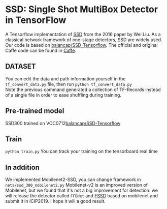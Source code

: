 
SSD: Single Shot MultiBox Detector in TensorFlow
=======
A Tensorflow implementation of [SSD](https://arxiv.org/abs/1512.02325) from the 2016 paper by Wei Liu. As a classical network framework of one-stage detectors, SSD are widely used. Our code is based on [balancap/SSD-Tensorflow](https://github.com/balancap/SSD-Tensorflow). The official and original Caffe code can be found in [Caffe](https://github.com/weiliu89/caffe/tree/ssd).

DATASET
-------

You can edit the data and path information yourself in the `tf_convert_data.py` file, then run `python tf_convert_data.py`<br>
Note the previous command generated a collection of TF-Records instead of a single file in order to ease shuffling during training.<br>


Pre-trained model
-------------------------------
SSD300 trained on VOC0712[balancap/SSD-Tensorflow](https://github.com/balancap/SSD-Tensorflow)

Train
---------
`python train.py` You can track your training on the tensorboard real time

In addition
-------
We implemented Mobilenet2-SSD, you can change framework in `nets/ssd_300_mobilenet2.py` Mobilenet-v2 is an improved version of Mobilenet, but we found that it's not a big improvement for detection. we will release the detector called `FFBNet` and [FSSD](https://github.com/fanbinqi/FSSD-Mobilenet) based on mobilenet and submit it in ICIP2019. I hope it will a good result.

